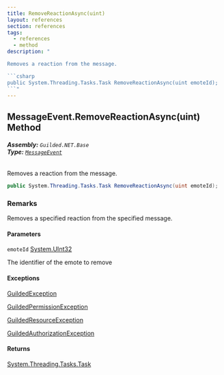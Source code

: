 ```yaml
---
title: RemoveReactionAsync(uint)
layout: references
section: references
tags:
  - references
  - method
description: "

Removes a reaction from the message.

```csharp
public System.Threading.Tasks.Task RemoveReactionAsync(uint emoteId);
```"
---
```


## MessageEvent.RemoveReactionAsync(uint) Method
###### **Assembly:** `Guilded.NET.Base`<br/>**Type:** [`MessageEvent`](MessageEvent 'Guilded.NET.Base.Events.MessageEvent')

Removes a reaction from the message.

```csharp
public System.Threading.Tasks.Task RemoveReactionAsync(uint emoteId);
```

### Remarks
  
Removes a specified reaction from the specified message.
#### Parameters

<a name='Guilded.NET.Base.Events.MessageEvent.RemoveReactionAsync(uint).emoteId'></a>

`emoteId` [System.UInt32](https://docs.microsoft.com/en-us/dotnet/api/System.UInt32 'System.UInt32')

The identifier of the emote to remove

#### Exceptions

[GuildedException](GuildedException 'Guilded.NET.Base.GuildedException')

[GuildedPermissionException](GuildedPermissionException 'Guilded.NET.Base.GuildedPermissionException')

[GuildedResourceException](GuildedResourceException 'Guilded.NET.Base.GuildedResourceException')

[GuildedAuthorizationException](GuildedAuthorizationException 'Guilded.NET.Base.GuildedAuthorizationException')

#### Returns
[System.Threading.Tasks.Task](https://docs.microsoft.com/en-us/dotnet/api/System.Threading.Tasks.Task 'System.Threading.Tasks.Task')